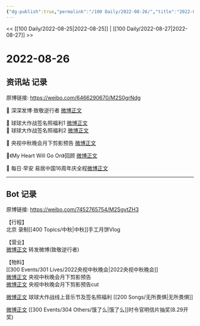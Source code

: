 ```yaml
---
{"dg-publish":true,"permalink":"/100 Daily/2022-08-26/","title":"2022-08-26","created":"2022-12-07T16:24:42.000+08:00","updated":"2023-01-09T19:13:30.010+08:00"}
---
```



<< [[100 Daily/2022-08-25\|2022-08-25]] | [[100 Daily/2022-08-27\|2022-08-27]] >>

# 2022-08-26

## 资讯站 记录

原博链接: https://weibo.com/6466290670/M2S0grNdg

💫 深深发博·致敬逆行者 [微博正文](https://m.weibo.cn/6466290670/4806820516596439)

💫 球球大作战签名照福利1 [微博正文](https://m.weibo.cn/6466290670/4806680896084553)  
💫 球球大作战签名照福利2 [微博正文](https://m.weibo.cn/6466290670/4806787313700614)

💫 央视中秋晚会月下剪影预告 [微博正文](https://m.weibo.cn/6466290670/4806724098195725)

💫《My Heart Will Go On》回顾 [微博正文](https://m.weibo.cn/6466290670/4806717601484273)

💫 每日·早安 易居中国16周年庆全程[微博正文](https://m.weibo.cn/6466290670/4806641679602066)

---
## Bot 记录

原博链接: https://weibo.com/7452765754/M2SgvtZH3

【行程】  
北京 录制[[400 Topics/中秋\|中秋]]手工月饼Vlog

【营业】  
[微博正文](https://weibo.com/detail/4806815113813613) 转发微博(致敬逆行者)

【物料】  
[[300 Events/301 Lives/2022央视中秋晚会\|2022央视中秋晚会]]  
[微博正文](https://weibo.com/detail/4806714920534302) 央视中秋晚会月下剪影预告  
[微博正文](https://weibo.com/detail/4806723561066608) 央视中秋晚会月下剪影预告cut

[微博正文](https://weibo.com/detail/4806762085221835) 球球大作战线上音乐节及签名照福利 [[200 Songs/无所畏惧\|无所畏惧]]

[微博正文](https://weibo.com/detail/4806803462032051) [[300 Events/304 Others/饿了么\|饿了么]]时令官明信片抽奖(8.29开奖)

